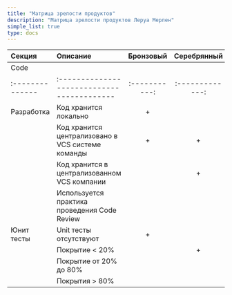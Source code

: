 ```yaml
---
title: "Матрица зрелости продуктов"
description: "Матрица зрелости продуктов Леруа Мерлен"
simple_list: true
type: docs
---
```


|Секция         |Описание                                  |Бронзовый    |Серебрянный    |Золотой    |Платиновый          |Комментарии            | 
|:--------------|:-----------------------------------------|:-----------:|:-------------:|:---------:|:------------------:|:----------------------|
|Code| 
|:--------------|:-----------------------------------------|:-----------:|:-------------:|:---------:|:------------------:|:----------------------|
|Разработка     |Код хранится локально                     |+            |               |           |                    |                       |
|     |Код хранится централизовано в VCS системе команды   |+            |+              |           |                    |                       |
|     |Код хранится в централизованном VCS компании        |             |+              |+          |                    |                       |
|     |Используется практика проведения Code Review        |             |               |+          |+                   |                       |
| Юнит тесты    |Unit тесты отсутствуют                    |+            |               |           |                   |                       |
|               |Покрытие < 20%                            |             |+              |           |                   |                       |
|               |Покрытие от 20% до 80%                    |             |               |+          |                   |                       |
|               |Покрытия > 80%                            |             |               |           |+                  |                       |
